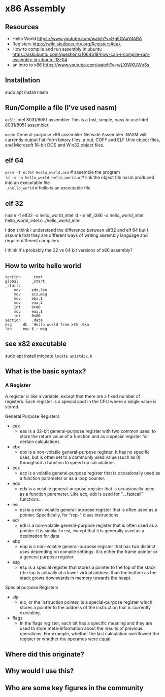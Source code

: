 # x86 Assembly
## Resources
- Hello World https://www.youtube.com/watch?v=HgEGAaYdABA
- Registers https://wiki.skullsecurity.org/Registers#eax
- How to compile and run assembly in ubuntu https://askubuntu.com/questions/1064619/how-can-i-compile-run-assembly-in-ubuntu-18-04
- an intro to x86 https://www.youtube.com/watch?v=wLXIWKUWpSs
## Installation
sudo apt install nasm  
## Run/Compile a file (I've used nasm)

`as31`: Intel 8031/8051 assembler
This is a fast, simple, easy to use Intel 8031/8051 assembler.

`nasm`: General-purpose x86 assembler
Netwide Assembler. NASM will currently output flat-form binary files, a.out, COFF and ELF Unix object files, and Microsoft 16-bit DOS and Win32 object files.

## elf 64
`nasm -f elf64 hello_world.asm` # assemble the program  
`ld -s -o hello_world hello_world.o` # link the object file nasm produced into an executable file  
`./hello_world` # hello is an executable file

## elf 32
nasm -f elf32 -o hello_world_intel
ld -m elf_i386 -o hello_world_intel hello_world_intel.o
./hello_world_intel


I don't think I understand the difference between elf32 and elf 64 but I assume that they are different ways of writing assembly language and require different compilers.

I think it's probably the 32 vs 64 bit versions of x86 assembly?

## How to write hello world
```
section     .text
global      _start 
_start: 
    mov     edx,len   
    mov     ecx,msg   
    mov     ebx,1   
    mov     eax,4   
    int     0x80   
    mov     eax,1  
    int     0x80   
section     .data
msg     db  'Hello world from x86',0xa  
len     equ $ - msg   
```

## see x82 executable 
sudo apt install mlocate
`locate unistd32.h`

## What is the basic syntax?
### A Register
A register is like a variable, except that there are a fixed number of registers. Each register is a special spot in the CPU where a single value is stored. 

General Purpose Registers

- eax
    - eax is a 32-bit general-purpose register with two common uses: to store the return value of a function and as a special register for certain calculations.
- ebx
    - ebx is a non-volatile general-purpose register. It has no specific uses, but is often set to a commonly used value (such as 0) throughout a function to speed up calculations
- ecx
    - ecx is a volatile general-purpose register that is occasionally used as a function parameter or as a loop counter. 
- edx
    - edx is a volatile general-purpose register that is occasionally used as a function parameter. Like ecx, edx is used for "__fastcall" functions. 
- esi
    - esi is a non-volatile general-purpose register that is often used as a pointer. Specifically, for "rep-" class instructions
- edi
    - edi is a non-volatile general-purpose register that is often used as a pointer. It is similar to esi, except that it is generally used as a destination for data
- ebp
    - ebp is a non-volatile general-purpose register that has two distinct uses depending on compile settings: it is either the frame pointer or a general purpose register. 
- esp
    - esp is a special register that stores a pointer to the top of the stack (the top is actually at a lower virtual address than the bottom as the stack grows downwards in memory towards the heap).

Special purpose Registers

- eip
    - eip, or the instruction pointer, is a special-purpose register which stores a pointer to the address of the instruction that is currently executing.
- flags
    - In the flags register, each bit has a specific meaning and they are used to store meta-information about the results of previous operations. For example, whether the last calculation overflowed the register or whether the operands were equal.

## Where did this originate?
## Why would I use this?
## Who are some key figures in the community